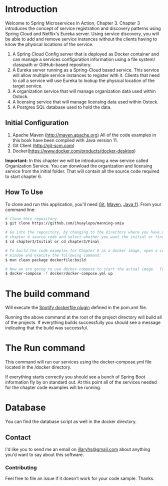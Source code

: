# Introduction
Welcome to Spring Microservices in Action, Chapter 3.  Chapter 3 introduces the concept of service registration and discovery patterns using Spring Cloud and Netflix's Eureka server. Using service discovery, you will be able to add and remove service instances without the clients having to know the physical locations of the service. 

1.  A Spring Cloud Config server that is deployed as Docker container and can manage a services configuration information using a file system/ classpath or GitHub-based repository.
2. A Eureka server running as a Spring-Cloud based service. This service will allow multiple service instances to register with it. Clients that need to call a service will use Eureka to lookup the physical location of the target service.
3.  A organization service that will manage organization data used within Ostock.
4.  A licensing service that will manage licensing data used within Ostock.
5.  A Postgres SQL database used to hold the data.

## Initial Configuration
1.	Apache Maven (http://maven.apache.org)  All of the code examples in this book have been compiled with Java version 11.
2.	Git Client (http://git-scm.com)
3.  Docker(https://www.docker.com/products/docker-desktop)

**Important:** In this chapter we will be introducing a new service called Organization Service. You can donwload the organization and licensing service from the initial folder. That will contain all the source code required to start chapter 6.

## How To Use

To clone and run this application, you'll need [Git](https://git-scm.com), [Maven](https://maven.apache.org/), [Java 11](https://www.oracle.com/technetwork/java/javase/downloads/jdk11-downloads-5066655.html). From your command line:

```bash
# Clone this repository
$ git clone https://github.com/ihuaylupo/manning-smia

# Go into the repository, by changing to the directory where you have downloaded the 
# chapter 6 source code and select whether you want the initial or final configuration
$ cd chapter3/Initial or cd chapter3/Final

# To build the code examples for Chapter 6 as a docker image, open a command-line 
# window and execute the following command:
$ mvn clean package dockerfile:build

# Now we are going to use docker-compose to start the actual image.  To start the docker image, stay in the directory containing  your chapter 6 source code and  Run the following command: 
$ docker-compose -f docker/docker-compose.yml up
```

# The build command

Will execute the [Spotify dockerfile plugin](https://github.com/spotify/dockerfile-maven) defined in the pom.xml file.  

Running the above command at the root of the project directory will build all of the projects.  If everything builds successfully you should see a message indicating that the build was successful.

# The Run command

This command will run our services using the docker-compose.yml file located in the /docker directory. 

If everything starts correctly you should see a bunch of Spring Boot information fly by on standard out.  At this point all of the services needed for the chapter code examples will be running.

# Database
You can find the database script as well in the docker directory.

## Contact

I'd like you to send me an email on <illaryhs@gmail.com> about anything you'd want to say about this software.

### Contributing
Feel free to file an issue if it doesn't work for your code sample. Thanks.
